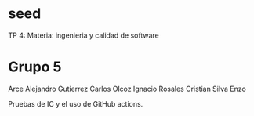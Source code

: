 # seed
TP 4: 
Materia: ingenieria y calidad de software
# Grupo 5
Arce Alejandro
Gutierrez Carlos
Olcoz Ignacio
Rosales Cristian
Silva Enzo

Pruebas de IC y el uso de GitHub actions.
